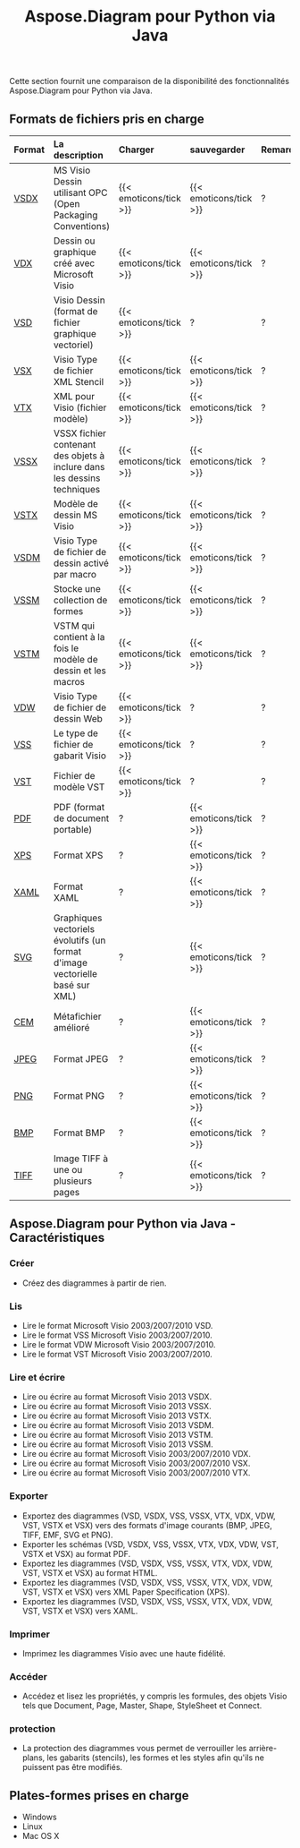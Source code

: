 ﻿---
title: Aspose.Diagram pour Python via Java
type: docs
weight: 10
url: /fr/java/aspose-diagram-for-python-via-java-features/
---
Cette section fournit une comparaison de la disponibilité des fonctionnalités Aspose.Diagram pour Python via Java.
## **Formats de fichiers pris en charge**

|**Format**|**La description**|**Charger**|**sauvegarder**|**Remarques**|
|:- |:- |:- |:- |:- |
|[VSDX](https://docs.fileformat.com/visio/vsdx/)|MS Visio Dessin utilisant OPC (Open Packaging Conventions)|{{< emoticons/tick >}}|{{< emoticons/tick >}}|?|
|[VDX](https://docs.fileformat.com/visio/vdx/)|Dessin ou graphique créé avec Microsoft Visio|{{< emoticons/tick >}}|{{< emoticons/tick >}}|?|
|[VSD](https://docs.fileformat.com/visio/vsd/)|Visio Dessin (format de fichier graphique vectoriel)|{{< emoticons/tick >}}|?|?|
|[VSX](https://docs.fileformat.com/visio/vsx/)|Visio Type de fichier XML Stencil|{{< emoticons/tick >}}|{{< emoticons/tick >}}|?|
|[VTX](https://docs.fileformat.com/visio/vtx/)|XML pour Visio (fichier modèle)|{{< emoticons/tick >}}|{{< emoticons/tick >}}|?|
|[VSSX](https://docs.fileformat.com/visio/vssx/)|VSSX fichier contenant des objets à inclure dans les dessins techniques|{{< emoticons/tick >}}|{{< emoticons/tick >}}|?|
|[VSTX](https://docs.fileformat.com/visio/vstx/)|Modèle de dessin MS Visio|{{< emoticons/tick >}}|{{< emoticons/tick >}}|?|
|[VSDM](https://docs.fileformat.com/visio/vsdm/)|Visio Type de fichier de dessin activé par macro|{{< emoticons/tick >}}|{{< emoticons/tick >}}|?|
|[VSSM](https://docs.fileformat.com/visio/vssm/)|Stocke une collection de formes|{{< emoticons/tick >}}|{{< emoticons/tick >}}|?|
|[VSTM](https://docs.fileformat.com/visio/vstm/)|VSTM qui contient à la fois le modèle de dessin et les macros|{{< emoticons/tick >}}|{{< emoticons/tick >}}|?|
|[VDW](https://docs.fileformat.com/visio/vdw/)|Visio Type de fichier de dessin Web|{{< emoticons/tick >}}|?|?|
|[VSS](https://docs.fileformat.com/visio/vss/)|Le type de fichier de gabarit Visio|{{< emoticons/tick >}}|?|?|
|[VST](https://docs.fileformat.com/visio/vst/)|Fichier de modèle VST|{{< emoticons/tick >}}|?|?|
|[PDF](https://docs.fileformat.com/pdf/)|PDF (format de document portable)|?|{{< emoticons/tick >}}|?|
|[XPS](https://docs.fileformat.com/page-description-language/xps/)|Format XPS|?|{{< emoticons/tick >}}|?|
|[XAML](https://docs.fileformat.com/web/xaml/)|Format XAML|?|{{< emoticons/tick >}}|?|
|[SVG](https://docs.fileformat.com/specification/page-description-language/svg/)|Graphiques vectoriels évolutifs (un format d'image vectorielle basé sur XML)|?|{{< emoticons/tick >}}|?|
|[CEM](https://docs.fileformat.com/image/emf/)|Métafichier amélioré|?|{{< emoticons/tick >}}|?|
|[JPEG](https://docs.fileformat.com/image/jpeg/)|Format JPEG|?|{{< emoticons/tick >}}|?|
|[PNG](https://docs.fileformat.com/image/png/)|Format PNG|?|{{< emoticons/tick >}}|?|
|[BMP](https://docs.fileformat.com/image/bmp/)|Format BMP|?|{{< emoticons/tick >}}|?|
|[TIFF](https://docs.fileformat.com/image/tiff/)|Image TIFF à une ou plusieurs pages|?|{{< emoticons/tick >}}|?|
## **Aspose.Diagram pour Python via Java - Caractéristiques**
### **Créer**
- Créez des diagrammes à partir de rien.
### **Lis**
- Lire le format Microsoft Visio 2003/2007/2010 VSD.
- Lire le format VSS Microsoft Visio 2003/2007/2010.
- Lire le format VDW Microsoft Visio 2003/2007/2010.
- Lire le format VST Microsoft Visio 2003/2007/2010.
### **Lire et écrire**
- Lire ou écrire au format Microsoft Visio 2013 VSDX.
- Lire ou écrire au format Microsoft Visio 2013 VSSX.
- Lire ou écrire au format Microsoft Visio 2013 VSTX.
- Lire ou écrire au format Microsoft Visio 2013 VSDM.
- Lire ou écrire au format Microsoft Visio 2013 VSTM.
- Lire ou écrire au format Microsoft Visio 2013 VSSM.
- Lire ou écrire au format Microsoft Visio 2003/2007/2010 VDX.
- Lire ou écrire au format Microsoft Visio 2003/2007/2010 VSX.
- Lire ou écrire au format Microsoft Visio 2003/2007/2010 VTX.
### **Exporter**
- Exportez des diagrammes (VSD, VSDX, VSS, VSSX, VTX, VDX, VDW, VST, VSTX et VSX) vers des formats d'image courants (BMP, JPEG, TIFF, EMF, SVG et PNG).
- Exporter les schémas (VSD, VSDX, VSS, VSSX, VTX, VDX, VDW, VST, VSTX et VSX) au format PDF.
- Exportez les diagrammes (VSD, VSDX, VSS, VSSX, VTX, VDX, VDW, VST, VSTX et VSX) au format HTML.
- Exportez les diagrammes (VSD, VSDX, VSS, VSSX, VTX, VDX, VDW, VST, VSTX et VSX) vers XML Paper Specification (XPS).
- Exportez les diagrammes (VSD, VSDX, VSS, VSSX, VTX, VDX, VDW, VST, VSTX et VSX) vers XAML.
### **Imprimer**
- Imprimez les diagrammes Visio avec une haute fidélité.
### **Accéder**
- Accédez et lisez les propriétés, y compris les formules, des objets Visio tels que Document, Page, Master, Shape, StyleSheet et Connect.
### **protection**
- La protection des diagrammes vous permet de verrouiller les arrière-plans, les gabarits (stencils), les formes et les styles afin qu'ils ne puissent pas être modifiés.
## **Plates-formes prises en charge**
- Windows
- Linux
- Mac OS X
